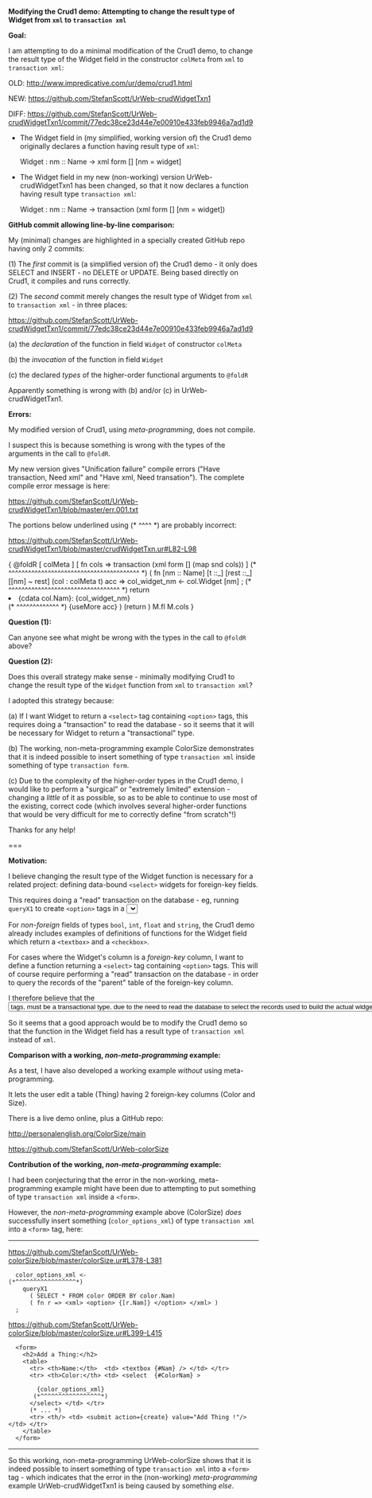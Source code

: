 **Modifying the Crud1 demo: Attempting to change the result type of Widget from `xml` to `transaction xml`**


**Goal:**

I am attempting to do a minimal modification of the Crud1 demo, to change the result type of the Widget field in the constructor `colMeta` from `xml` to `transaction xml`:

  OLD: http://www.impredicative.com/ur/demo/crud1.html

  NEW: https://github.com/StefanScott/UrWeb-crudWidgetTxn1

  DIFF: https://github.com/StefanScott/UrWeb-crudWidgetTxn1/commit/77edc38ce23d44e7e00910e433feb9946a7ad1d9

- The Widget field in (my simplified, working version of) the Crud1 demo originally declares a function having result type of `xml`:

    Widget : nm :: Name -> xml form [] [nm = widget]

- The Widget field in my new (non-working) version UrWeb-crudWidgetTxn1 has been changed, so that it now declares a function having result type `transaction xml`:

    Widget : nm :: Name -> transaction (xml form [] [nm = widget])


**GitHub commit allowing line-by-line comparison:**

My (minimal) changes are highlighted in a specially created GitHub repo having only 2 commits:

(1) The *first* commit is (a simplified version of) the Crud1 demo - it only does SELECT and INSERT - no DELETE or UPDATE. Being based directly on Crud1, it compiles and runs correctly.

(2) The *second* commit merely changes the result type of Widget from `xml` to `transaction xml` - in three places:

  https://github.com/StefanScott/UrWeb-crudWidgetTxn1/commit/77edc38ce23d44e7e00910e433feb9946a7ad1d9

(a) the *declaration* of the function in field `Widget` of constructor `colMeta`

(b) the *invocation* of the function in field `Widget`

(c) the declared *types* of the higher-order functional arguments to `@foldR`

Apparently something is wrong with (b) and/or (c) in UrWeb-crudWidgetTxn1.


**Errors:**

My modified version of Crud1, using *meta-programming*, does not compile. 

I suspect this is because something is wrong with the types of the arguments in the call to `@foldR`.

My new version gives "Unification failure" compile errors ("Have transaction, Need xml" and "Have xml, Need transation"). The complete compile error message is here:

  https://github.com/StefanScott/UrWeb-crudWidgetTxn1/blob/master/err.001.txt


The portions below underlined using (* ^^^^ *) are probably incorrect:

  https://github.com/StefanScott/UrWeb-crudWidgetTxn1/blob/master/crudWidgetTxn.ur#L82-L98

  <form>
    { @foldR 
      [ colMeta ] 
      [ fn cols => transaction (xml form [] (map snd cols)) ]
                (* ^^^^^^^^^^^^^^^^^^^^^^^^^^^^^^^^^^^^^^^^ *)
      ( fn [nm :: Name] [t ::_] [rest ::_] [[nm] ~ rest] (col : colMeta t) acc => 
        col_widget_nm <- col.Widget [nm] ;
     (* ^^^^^^^^^^^^^^^^^^^^^^^^^^^^^^^^^^ *)          
        return 
        <xml>
          <li> {cdata col.Nam}: {col_widget_nm}</li>
                               (* ^^^^^^^^^^^^^ *)          
          {useMore acc}
        </xml> )
      (return <xml/>)
      M.fl 
      M.cols }
    <submit action={create}/>
  </form>


**Question (1):**

Can anyone see what might be wrong with the types in the call to `@foldR` above?

**Question (2):**

Does this overall strategy make sense - minimally modifying Crud1 to change the result type of the `Widget` function from `xml` to `transaction xml`?

I adopted this strategy because:

(a) If I want Widget to return a `<select>` tag containing `<option>` tags, this requires doing a "transaction" to read the database - so it seems that it will be necessary for Widget to return a "transactional" type.

(b) The working, non-meta-programming example ColorSize demonstrates that it is indeed possible to insert something of type `transaction xml` inside something of type `transaction form`.

(c) Due to the complexity of the higher-order types in the Crud1 demo, I would like to perform a "surgical" or "extremely limited" extension - changing a *little* of it as possible, so as to be able to continue to use most of the existing, correct code (which involves several higher-order functions that would be very difficult for me to correctly define "from scratch"!)

Thanks for any help!

===

**Motivation:**

I believe changing the result type of the Widget function is necessary for a related project: defining data-bound `<select>` widgets for foreign-key fields.

This requires doing a "read" transaction on the database - eg, running `queryX1` to create `<option>` tags in a <select> tag, corresponding to records in the "parent" table of the foreign-key field.

For *non-foreign* fields of types `bool`, `int`, `float` and `string`, the Crud1 demo already includes examples of definitions of functions for the Widget field which return a `<textbox>` and a `<checkbox>`.

For cases where the Widget's column is a *foreign-key* column, I want to define a function returning a `<select>` tag containing `<option>` tags. This will of course require performing a "read" transaction on the database - in order to query the records of the "parent" table of the foreign-key column.

I therefore believe that the <select> widget, composed of <option> tags, *must* be a transactional type, due to the need to read the database to select the records used to build the actual widget.

So it seems that a good approach would be to modify the Crud1 demo so that the function in the Widget field has a result type of `transaction xml` instead of `xml`.


**Comparison with a working, *non-meta-programming* example:**

As a test, I have also developed a working example *without* using meta-programming. 

It lets the user edit a table (Thing) having 2 foreign-key columns (Color and Size). 

There is a live demo online, plus a GitHub repo:

  http://personalenglish.org/ColorSize/main

  https://github.com/StefanScott/UrWeb-colorSize


**Contribution of the working, *non-meta-programming* example:**

I had been conjecturing that the error in the non-working, meta-programming example might have been due to attempting to put something of type `transaction xml` inside a `<form>`.

However, the *non-meta-programming* example above (ColorSize) *does* successfully insert something (`color_options_xml`) of type `transaction xml` into a `<form>` tag, here:

---

https://github.com/StefanScott/UrWeb-colorSize/blob/master/colorSize.ur#L378-L381
```
  color_options_xml <- 
(*^^^^^^^^^^^^^^^^^*)
    queryX1 
      ( SELECT * FROM color ORDER BY color.Nam)
      ( fn r => <xml> <option> {[r.Nam]} </option> </xml> )
  ;
```

https://github.com/StefanScott/UrWeb-colorSize/blob/master/colorSize.ur#L399-L415
```
  <form>
    <h2>Add a Thing:</h2>
    <table>
      <tr> <th>Name:</th>  <td> <textbox {#Nam} /> </td> </tr>
      <tr> <th>Color:</th> <td> <select  {#ColorNam} >

        {color_options_xml}
       (*^^^^^^^^^^^^^^^^^*)
      </select> </td> </tr>
      (* ... *)
      <tr> <th/> <td> <submit action={create} value="Add Thing !"/> </td> </tr>
    </table>
  </form>
```
---

So this working, non-meta-programming UrWeb-colorSize shows that it is indeed possible to insert something of type `transaction xml` into a `<form>` tag - which indicates that the error in the (non-working) *meta-programming* example UrWeb-crudWidgetTxn1 is being caused by something *else*.

###

